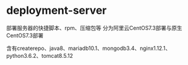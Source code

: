 # deployment-server

部署服务器的快捷脚本、rpm、压缩包等
分为阿里云CentOS7.3部署与原生CentOS7.3部署

含有createrepo、java8、mariadb10.1、mongodb3.4、nginx1.12.1、python3.6.2、tomcat8.5.12